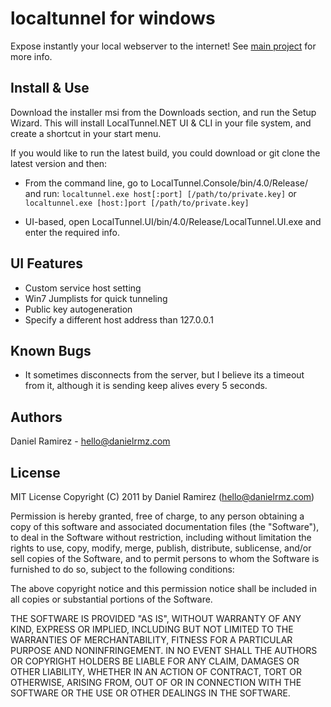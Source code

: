 localtunnel for windows
=======================

Expose instantly your local webserver to the internet! 
See [main project](https://github.com/progrium/localtunnel) for more info.

Install & Use
-------------

Download the installer msi from the Downloads section, and run the Setup Wizard. 
This will install LocalTunnel.NET UI & CLI in your file system, and create a 
shortcut in your start menu. 

If you would like to run the latest build, you could download or git clone the latest 
version and then:

* From the command line, go to LocalTunnel.Console/bin/4.0/Release/ and run:
   `localtunnel.exe host[:port] [/path/to/private.key]`
or `localtunnel.exe [host:]port [/path/to/private.key]` 

* UI-based, open LocalTunnel.UI/bin/4.0/Release/LocalTunnel.UI.exe and enter the required info.


UI Features
-----------
 * Custom service host setting
 * Win7 Jumplists for quick tunneling
 * Public key autogeneration
 * Specify a different host address than 127.0.0.1

Known Bugs
----------
 * It sometimes disconnects from the server, but I believe its a timeout from it, although
   it is sending keep alives every 5 seconds. 

Authors
-------
Daniel Ramirez - hello@danielrmz.com


License
------- 
MIT License
Copyright (C) 2011 by Daniel Ramirez (hello@danielrmz.com)

Permission is hereby granted, free of charge, to any person obtaining a copy
of this software and associated documentation files (the "Software"), to deal
in the Software without restriction, including without limitation the rights
to use, copy, modify, merge, publish, distribute, sublicense, and/or sell
copies of the Software, and to permit persons to whom the Software is
furnished to do so, subject to the following conditions:

The above copyright notice and this permission notice shall be included in
all copies or substantial portions of the Software.

THE SOFTWARE IS PROVIDED "AS IS", WITHOUT WARRANTY OF ANY KIND, EXPRESS OR
IMPLIED, INCLUDING BUT NOT LIMITED TO THE WARRANTIES OF MERCHANTABILITY,
FITNESS FOR A PARTICULAR PURPOSE AND NONINFRINGEMENT. IN NO EVENT SHALL THE
AUTHORS OR COPYRIGHT HOLDERS BE LIABLE FOR ANY CLAIM, DAMAGES OR OTHER
LIABILITY, WHETHER IN AN ACTION OF CONTRACT, TORT OR OTHERWISE, ARISING FROM,
OUT OF OR IN CONNECTION WITH THE SOFTWARE OR THE USE OR OTHER DEALINGS IN
THE SOFTWARE.

